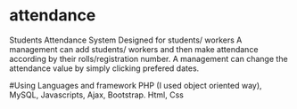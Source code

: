 # attendance
Students Attendance System
Designed for students/ workers
A management can add students/ workers and then make attendance according by their rolls/registration number.
A management can change the attendance value by simply clicking prefered dates.

#Using Languages and framework
PHP (I used object oriented way),
MySQL,
Javascripts,
Ajax,
Bootstrap.
Html,
Css
